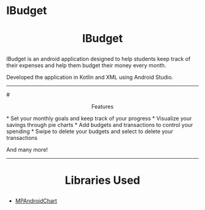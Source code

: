 # IBudget


# <p align="center">IBudget</p>

IBudget is an android application designed to help students keep track 
of their expenses and help them budget their money every month. 

Developed the application in Kotlin and XML using Android Studio.

<hr />
# <p align="center">Features</p>
* Set your monthly goals and keep track of your progress
* Visualize your savings through pie charts
* Add budgets and transactions to control your spending
* Swipe to delete your budgets and select to delete your transactions

And many more!

<hr />

# <p align="center">Libraries Used</p>
* <a href="https://github.com/PhilJay/MPAndroidChart">MPAndroidChart</a>
